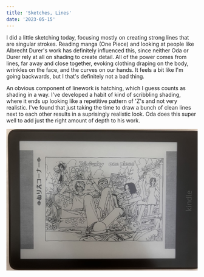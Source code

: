 ```yaml
---
title: 'Sketches, Lines'
date: '2023-05-15'
---
```


I did a little sketching today, focusing mostly on creating strong lines that are singular strokes. Reading manga (One Piece) and looking at people like Albrecht Durer's work has definitely influenced this, since neither Oda or Durer rely at all on shading to create detail. All of the power comes from lines, far away and close together, evoking clothing draping on the body, wrinkles on the face, and the curves on our hands. It feels a bit like I'm going backwards, but I that's definitely not a bad thing.

An obvious component of linework is hatching, which I guess counts as shading in a way. I've developed a habit of kind of scribbling shading, where it ends up looking like a repetitive pattern of 'Z's and not very realistic. I've found that just taking the time to draw a bunch of clean lines next to each other results in a suprisingly realistic look. Oda does this super well to add just the right amount of depth to his work.

<img src='../public/images/oda.jpeg' >